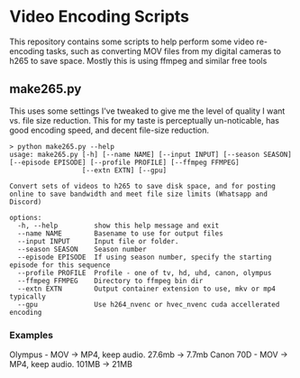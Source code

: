 # Video Encoding Scripts
This repository contains some scripts to help perform some video re-encoding tasks, such as converting MOV files from my digital cameras to h265 to save space.
Mostly this is using ffmpeg and similar free tools
## make265.py
This uses some settings I've tweaked to give me the level of quality I want vs. file size reduction. This for my taste is perceptually un-noticable, has good encoding speed, and decent file-size reduction.

```
> python make265.py --help
usage: make265.py [-h] [--name NAME] [--input INPUT] [--season SEASON] [--episode EPISODE] [--profile PROFILE] [--ffmpeg FFMPEG]
                  [--extn EXTN] [--gpu]

Convert sets of videos to h265 to save disk space, and for posting online to save bandwidth and meet file size limits (Whatsapp and Discord)

options:
  -h, --help         show this help message and exit
  --name NAME        Basename to use for output files
  --input INPUT      Input file or folder.
  --season SEASON    Season number
  --episode EPISODE  If using season number, specify the starting episode for this sequence
  --profile PROFILE  Profile - one of tv, hd, uhd, canon, olympus
  --ffmpeg FFMPEG    Directory to ffmpeg bin dir
  --extn EXTN        Output container extension to use, mkv or mp4 typically
  --gpu              Use h264_nvenc or hvec_nvenc cuda accellerated encoding
```

### Examples

Olympus - MOV -> MP4, keep audio. 27.6mb -> 7.7mb
Canon 70D - MOV -> MP4, keep audio. 101MB -> 21MB